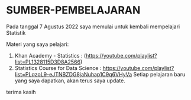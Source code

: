 # SUMBER-PEMBELAJARAN

Pada tanggal 7 Agustus 2022 saya memulai untuk kembali mempelajari Statistik

Materi yang saya pelajari:
1. Khan Academy - Statistics : (https://youtube.com/playlist?list=PL1328115D3D8A2566)
2. Statistics Course for Data Science : https://youtube.com/playlist?list=PLqzoL9-eJTNBZDG8jaNuhap1C9q6VHyVa
Setiap pelajaran baru yang saya dapatkan, akan terus saya update.

terima kasih
